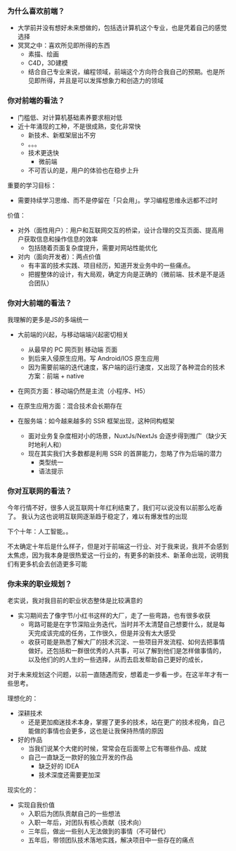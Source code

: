 ### 为什么喜欢前端？

* 大学前并没有想好未来想做的，包括选计算机这个专业，也是凭着自己的感觉选择
* 冥冥之中：喜欢所见即所得的东西
  * 素描、绘画
  * C4D，3D建模
  * 结合自己专业来说，编程领域，前端这个方向符合我自己的预期。也是所见即所得，并且是可以发挥想象力和创造力的领域

### 你对前端的看法？

* 门槛低、对计算机基础素养要求相对低
* 近十年涌现的工种，不是很成熟，变化非常快
  * 新技术、新框架层出不穷
  * 。。。
  * 技术更迭快
    * 微前端
  * 不可否认的是，用户的体验也在稳步上升

重要的学习目标：
  * 需要持续学习思维、而不是停留在「只会用」。学习编程思维永远都不过时

价值：

* 对外（面性用户）：用户和互联网交互的桥梁，设计合理的交互页面、提高用户获取信息和操作信息的效率
  * 包括随着页面复杂度提升，需要对网站性能优化
* 对内（面向开发者）：两点价值
  * 有丰富的技术实践、项目经历，知道开发业务中的一些痛点。
  * 把握整体的设计，有大局观，确定方向是正确的（微前端、技术是不是适合团队）

### 你对大前端的看法？

我理解的更多是JS的多端统一

* 大前端的兴起，与移动端端兴起密切相关
  * 从最早的 PC 网页到 移动端 页面
  * 到后来入侵原生应用。写 Android/IOS 原生应用
  * 因为需要前端的迭代速度，客户端的运行速度，又出现了各种混合的技术方案：前端 + native

* 在网页方面：移动端仍然是主流（小程序、H5）
* 在原生应用方面：混合技术会长期存在
* 在服务端：如今越来越多的 SSR 框架出现，这种同构框架
  * 面对业务复杂度相对小的场景，NuxtJs/NextJs 会逐步得到推广（缺少天时地利人和）
  * 现在其实我们大多数都是利用 SSR 的首屏能力，忽略了作为后端的潜力
    * 类型统一
    * 语法提示


### 你对互联网的看法？

今年行情不好，很多人说互联网十年红利结束了，我们可以说没有以前那么吃香了。
我认为这也说明互联网逐渐趋于稳定了，难以有爆发性的出现

下个十年：人工智能。。

不太确定十年后是什么样子，但是对于前端这一行业、对于我来说，我并不会感到太焦虑，因为我本身是很热爱这一行业的，有更多的新技术、新革命出现，说明我们有更多机会去创造更多可能

### 你未来的职业规划？

老实说，我对我目前的职业状态整体是比较满意的

* 实习期间去了像字节/小红书这样的大厂，走了一些弯路，也有很多收获
  * 弯路可能是在字节深陷业务迭代，当时并不太清楚自己想要什么，就是每天完成该完成的任务，工作很久，但是并没有太大感受
  * 收获可能是熟悉了解大厂的技术沉淀、一些项目开发流程、如何去把事情做好。还包括和一群很优秀的人共事，可以了解到他们是怎样做事情的，以及他们的的人生的一些选择，从而去启发帮助自己更好的成长，
  
对于未来规划这个问题，以前一直随遇而安，想着走一步看一步。在这半年才有一些思考。

理想化的：

* 深耕技术
  * 还是更加痴迷技术本身，掌握了更多的技术，站在更广的技术视角，自己能做的事情也会更多，这也是让我保持热情的原因
* 好的作品
  * 当我们说某个大佬的时候，常常会在后面带上它有哪些作品、成就
  * 自己一直缺乏一款好的独立开发的作品
    * 缺乏好的 IDEA
    * 技术深度还需要更加深

现实化的：

* 实现自我价值
  * 入职后为团队贡献自己的一些想法
  * 入职一年后，对团队有核心贡献（技术向）
  * 三年后，做出一些别人无法做到的事情（不可替代）
  * 五年后，带领团队技术落地实践，解决项目中一些存在的痛点